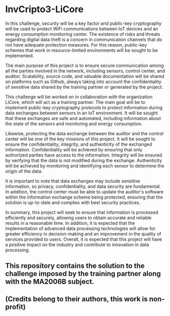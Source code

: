 # InvCripto3-LiCore

In this challenge, security will be a key factor and public-key cryptography will be used to protect WiFi communications between IoT devices and an energy consumption monitoring center. The existence of risks and threats regarding digital data theft is a concern in communication channels that do not have adequate protection measures. For this reason, public-key schemes that work in resource-limited environments will be sought to be implemented.

The main purpose of this project is to ensure secure communication among all the parties involved in the network, including sensors, control center, and auditor. Scalability, source code, and valuable documentation will be shared on platforms such as Github, always taking into account the confidentiality of sensitive data shared by the training partner or generated by the project.

This challenge will be worked on in collaboration with the organization LiCore, which will act as a training partner. The main goal will be to implement public-key cryptography protocols to protect information during data exchanges between sensors in an IoT environment. It will be sought that these exchanges are safe and automated, including information about the state of the sensors and monitoring and energy consumption.

Likewise, protecting the data exchange between the auditor and the control center will be one of the key missions of this project. It will be sought to ensure the confidentiality, integrity, and authenticity of the exchanged information. Confidentiality will be achieved by ensuring that only authorized parties have access to the information. Integrity will be ensured by verifying that the data is not modified during the exchange. Authenticity will be achieved by monitoring and identifying each sensor to determine the origin of the data.

It is important to note that data exchanges may include sensitive information, so privacy, confidentiality, and data security are fundamental. In addition, the control center must be able to update the auditor's software within the information exchange scheme being protected, ensuring that the solution is up-to-date and complies with best security practices.

In summary, this project will seek to ensure that information is processed efficiently and securely, allowing users to obtain accurate and reliable results in a reasonable time. In addition, it is expected that the implementation of advanced data processing technologies will allow for greater efficiency in decision-making and an improvement in the quality of services provided to users. Overall, it is expected that this project will have a positive impact on the industry and contribute to innovation in data processing.

## This repository contains the solution to the challenge imposed by the training partner along with the MA2006B subject.
## (Credits belong to their authors, this work is non-profit)
